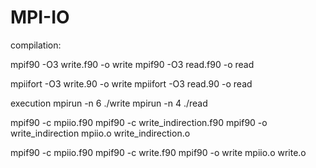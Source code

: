# MPI-IO

compilation:

mpif90 -O3 write.f90 -o write
mpif90 -O3 read.f90  -o read

mpiifort -O3 write.90 -o write
mpiifort -O3 read.90  -o read

execution
mpirun -n  6 ./write
mpirun -n  4 ./read

 mpif90 -c mpiio.f90
 mpif90 -c write_indirection.f90
 mpif90 -o write_indirection mpiio.o write_indirection.o 

 mpif90 -c mpiio.f90
 mpif90 -c write.f90
 mpif90 -o write mpiio.o write.o 


